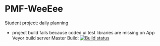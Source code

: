 # PMF-WeeEee
Student project: daily planning

- project build fails because coded ui test libraries are missing on App Veyor build server
Master Build: [![Build status](https://ci.appveyor.com/api/projects/status/cvd4rt9x5v98b9sv/branch/master?svg=true)](https://ci.appveyor.com/project/sergiosuperstar/pmf-weeeee/branch/master)
